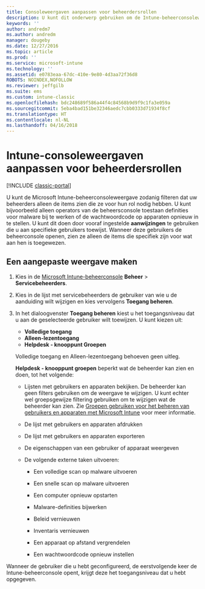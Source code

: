 ```yaml
---
title: Consoleweergaven aanpassen voor beheerdersrollen
description: U kunt dit onderwerp gebruiken om de Intune-beheerconsoleweergave zodanig filteren dat uw beheerders alleen de items zien die ze voor hun rol nodig hebben.
keywords: ''
author: andredm7
ms.author: andredm
manager: dougeby
ms.date: 12/27/2016
ms.topic: article
ms.prod: ''
ms.service: microsoft-intune
ms.technology: ''
ms.assetid: e0783eaa-67dc-410e-9e80-4d3aa72f36d8
ROBOTS: NOINDEX,NOFOLLOW
ms.reviewer: jeffgilb
ms.suite: ems
ms.custom: intune-classic
ms.openlocfilehash: bdc248689f586a44f4c84568b9d9f9c1fa3e059a
ms.sourcegitcommit: 5eba4bad151be32346aedc7cbb0333d71934f8cf
ms.translationtype: HT
ms.contentlocale: nl-NL
ms.lasthandoff: 04/16/2018
---
```

# <a name="customize-intune-console-views-according-to-admin-roles"></a>Intune-consoleweergaven aanpassen voor beheerdersrollen

[!INCLUDE [classic-portal](../includes/classic-portal.md)]

U kunt de Microsoft Intune-beheerconsoleweergave zodanig filteren dat uw beheerders alleen de items zien die ze voor hun rol nodig hebben. U kunt bijvoorbeeld alleen operators van de beheersconsole toestaan definities voor malware bij te werken of de wachtwoordcode op apparaten opnieuw in te stellen. U kunt dit doen door vooraf ingestelde **aanwijzingen** te gebruiken die u aan specifieke gebruikers toewijst. Wanneer deze gebruikers de beheerconsole openen, zien ze alleen de items die specifiek zijn voor wat aan hen is toegewezen.

## <a name="to-create-a-custom-view"></a>Een aangepaste weergave maken

1. Kies in de [Microsoft Intune-beheerconsole](https://manage.microsoft.com) **Beheer** &gt; **Servicebeheerders**.

2. Kies in de lijst met servicebeheerders de gebruiker van wie u de aanduiding wilt wijzigen en kies vervolgens **Toegang beheren**.

3. In het dialoogvenster **Toegang beheren** kiest u het toegangsniveau dat u aan de geselecteerde gebruiker wilt toewijzen. U kunt kiezen uit:

   -   **Volledige toegang**
   -   **Alleen-lezentoegang**
   -   **Helpdesk - knooppunt Groepen**

   Volledige toegang en Alleen-lezentoegang behoeven geen uitleg. <!--- **Helpdesk - Groups Node** allows users to choose from one of the following designations that provide custom levels of access to the Intune admin console:--->

   **Helpdesk - knooppunt groepen** beperkt wat de beheerder kan zien en doen, tot het volgende:

   -   Lijsten met gebruikers en apparaten bekijken. De beheerder kan geen filters gebruiken om de weergave te wijzigen. U kunt echter wel groepsgewijze filtering gebruiken om te wijzigen wat de beheerder kan zien. Zie [Groepen gebruiken voor het beheren van gebruikers en apparaten met Microsoft Intune](use-groups-to-manage-users-and-devices-with-microsoft-intune.md) voor meer informatie.

   -   De lijst met gebruikers en apparaten afdrukken

   -   De lijst met gebruikers en apparaten exporteren

   -   De eigenschappen van een gebruiker of apparaat weergeven

   -   De volgende externe taken uitvoeren:

       -   Een volledige scan op malware uitvoeren

       -   Een snelle scan op malware uitvoeren

       -   Een computer opnieuw opstarten

       -   Malware-definities bijwerken

       -   Beleid vernieuwen

       -   Inventaris vernieuwen

       -   Een apparaat op afstand vergrendelen

       -   Een wachtwoordcode opnieuw instellen

Wanneer de gebruiker die u hebt geconfigureerd, de eerstvolgende keer de Intune-beheerconsole opent, krijgt deze het toegangsniveau dat u hebt opgegeven.
